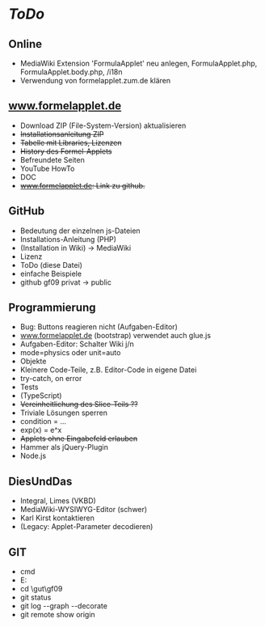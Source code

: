 # *ToDo* #
## Online
* MediaWiki Extension 'FormulaApplet' neu anlegen, FormulaApplet.php, FormulaApplet.body.php, /i18n
* Verwendung von formelapplet.zum.de klären

## www.formelapplet.de
* Download ZIP (File-System-Version) aktualisieren
* <s>Installationsanleitung ZIP</s>
* <s>Tabelle mit Libraries, Lizenzen</s>
* <s>History des Formel-Applets</s>
* Befreundete Seiten
* YouTube HowTo
* DOC
* <s>www.formelapplet.de: Link zu github.</s> 
## GitHub
* Bedeutung der einzelnen js-Dateien
* Installations-Anleitung (PHP)
* (Installation in Wiki) -> MediaWiki
* Lizenz
* ToDo (diese Datei)
* einfache Beispiele
* github gf09 privat -> public


## Programmierung
* Bug: Buttons reagieren nicht (Aufgaben-Editor)
* www.formelapplet.de (bootstrap) verwendet auch glue.js
* Aufgaben-Editor: Schalter Wiki j/n
* mode=physics oder unit=auto
* Objekte
* Kleinere Code-Teile, z.B. Editor-Code in eigene Datei
* try-catch, on error
* Tests
* (TypeScript) 
* <s>Vereinheitlichung des Slice-Teils ??</s>
* Triviale Lösungen sperren
* condition = ...
* exp(x) = e^x
* <s>Applets ohne Eingabefeld erlauben</s>
* Hammer als jQuery-Plugin
* Node.js

## DiesUndDas
* Integral, Limes (VKBD)
* MediaWiki-WYSIWYG-Editor (schwer)
* Karl Kirst kontaktieren
* (Legacy: Applet-Parameter decodieren)
## GIT
* cmd
* E:
* cd \gut\gf09
* git status
* git log --graph --decorate
* git remote show origin
